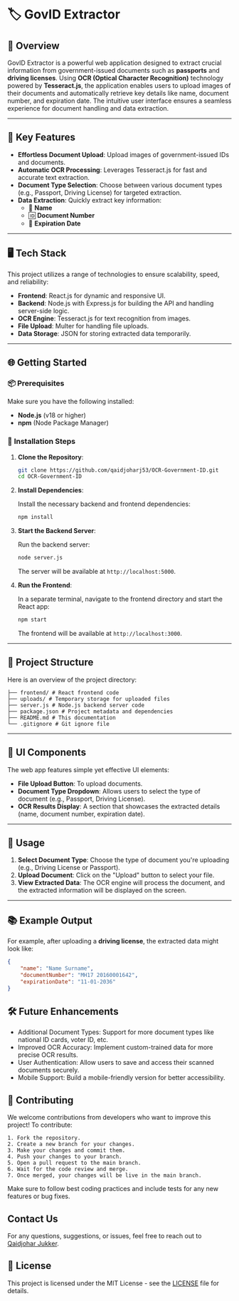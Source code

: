 # 🏷️ **GovID Extractor**

## 📖 **Overview**

GovID Extractor is a powerful web application designed to extract crucial information from government-issued documents such as **passports** and **driving licenses**. Using **OCR (Optical Character Recognition)** technology powered by **Tesseract.js**, the application enables users to upload images of their documents and automatically retrieve key details like name, document number, and expiration date. The intuitive user interface ensures a seamless experience for document handling and data extraction.

---

## 🚀 **Key Features**

-   **Effortless Document Upload**: Upload images of government-issued IDs and documents.
-   **Automatic OCR Processing**: Leverages Tesseract.js for fast and accurate text extraction.
-   **Document Type Selection**: Choose between various document types (e.g., Passport, Driving License) for targeted extraction.
-   **Data Extraction**: Quickly extract key information:
    -   📛 **Name**
    -   🆔 **Document Number**
    -   📅 **Expiration Date**

---

## 🖥️ **Tech Stack**

This project utilizes a range of technologies to ensure scalability, speed, and reliability:

-   **Frontend**: React.js for dynamic and responsive UI.
-   **Backend**: Node.js with Express.js for building the API and handling server-side logic.
-   **OCR Engine**: Tesseract.js for text recognition from images.
-   **File Upload**: Multer for handling file uploads.
-   **Data Storage**: JSON for storing extracted data temporarily.

---

## 🌐 **Getting Started**

### 📦 **Prerequisites**

Make sure you have the following installed:

-   **Node.js** (v18 or higher)
-   **npm** (Node Package Manager)

### 🔧 **Installation Steps**

1. **Clone the Repository**:

    ```bash
    git clone https://github.com/qaidjoharj53/OCR-Government-ID.git
    cd OCR-Government-ID
    ```

2. **Install Dependencies**:

    Install the necessary backend and frontend dependencies:

    ```bash
    npm install
    ```

3. **Start the Backend Server**:

    Run the backend server:

    ```bash
    node server.js
    ```

    The server will be available at `http://localhost:5000`.

4. **Run the Frontend**:

    In a separate terminal, navigate to the frontend directory and start the React app:

    ```bash
    npm start
    ```

    The frontend will be available at `http://localhost:3000`.

---

## 📁 **Project Structure**

Here is an overview of the project directory:

```
├── frontend/ # React frontend code
├── uploads/ # Temporary storage for uploaded files
├── server.js # Node.js backend server code
├── package.json # Project metadata and dependencies
├── README.md # This documentation
└── .gitignore # Git ignore file
```

---

## 🎨 **UI Components**

The web app features simple yet effective UI elements:

-   **File Upload Button**: To upload documents.
-   **Document Type Dropdown**: Allows users to select the type of document (e.g., Passport, Driving License).
-   **OCR Results Display**: A section that showcases the extracted details (name, document number, expiration date).

---

## 📄 **Usage**

1. **Select Document Type**: Choose the type of document you're uploading (e.g., Driving License or Passport).
2. **Upload Document**: Click on the "Upload" button to select your file.
3. **View Extracted Data**: The OCR engine will process the document, and the extracted information will be displayed on the screen.

---

## 📚 **Example Output**

For example, after uploading a **driving license**, the extracted data might look like:

```json
{
	"name": "Name Surname",
	"documentNumber": "MH17 20160001642",
	"expirationDate": "11-01-2036"
}
```

## 🛠️ Future Enhancements

-   Additional Document Types: Support for more document types like national ID cards, voter ID, etc.
-   Improved OCR Accuracy: Implement custom-trained data for more precise OCR results.
-   User Authentication: Allow users to save and access their scanned documents securely.
-   Mobile Support: Build a mobile-friendly version for better accessibility.

## 💬 Contributing

We welcome contributions from developers who want to improve this project! To contribute:

```
1. Fork the repository.
2. Create a new branch for your changes.
3. Make your changes and commit them.
4. Push your changes to your branch.
5. Open a pull request to the main branch.
6. Wait for the code review and merge.
7. Once merged, your changes will be live in the main branch.
```

Make sure to follow best coding practices and include tests for any new features or bug fixes.

## Contact Us

For any questions, suggestions, or issues, feel free to reach out to [Qaidjohar Jukker](https://www.qaidjoharjukker.com).

## 📄 License

This project is licensed under the MIT License - see the [LICENSE](LICENSE) file for details.
